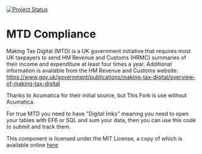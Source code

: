 [![Project Status](http://opensource.box.com/badges/active.svg)](http://opensource.box.com/badges)

MTD Compliance
==================================

Making Tax Digital (MTD) is a UK government initiative that requires most UK taxpayers to send HM Revenue and Customs (HRMC) summaries of their income and expenditure at least four times a year. 
Additional information is available from the HM Revenue and Customs website: https://www.gov.uk/government/publications/making-tax-digital/overview-of-making-tax-digital


Thanks to Acumatica for their initial source, but This Fork is use without Acumatica.

For true MTD you need to have "Digital links" meaning you need to open your tables with EF6 or SQL and sum your data,
then you can use this code to submit and track them.




This component is licensed under the MIT License, a copy of which is available online [here](LICENSE)
